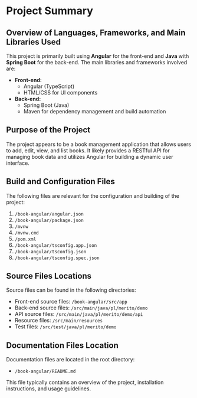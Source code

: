 # Project Summary

## Overview of Languages, Frameworks, and Main Libraries Used

This project is primarily built using **Angular** for the front-end and **Java** with **Spring Boot** for the back-end. The main libraries and frameworks involved are:

- **Front-end:**
  - Angular (TypeScript)
  - HTML/CSS for UI components
- **Back-end:**
  - Spring Boot (Java)
  - Maven for dependency management and build automation

## Purpose of the Project

The project appears to be a book management application that allows users to add, edit, view, and list books. It likely provides a RESTful API for managing book data and utilizes Angular for building a dynamic user interface.

## Build and Configuration Files

The following files are relevant for the configuration and building of the project:

1. `/book-angular/angular.json`
2. `/book-angular/package.json`
3. `/mvnw`
4. `/mvnw.cmd`
5. `/pom.xml`
6. `/book-angular/tsconfig.app.json`
7. `/book-angular/tsconfig.json`
8. `/book-angular/tsconfig.spec.json`

## Source Files Locations

Source files can be found in the following directories:

- Front-end source files: `/book-angular/src/app`
- Back-end source files: `/src/main/java/pl/merito/demo`
- API source files: `/src/main/java/pl/merito/demo/api`
- Resource files: `/src/main/resources`
- Test files: `/src/test/java/pl/merito/demo`

## Documentation Files Location

Documentation files are located in the root directory:

- `/book-angular/README.md` 

This file typically contains an overview of the project, installation instructions, and usage guidelines.